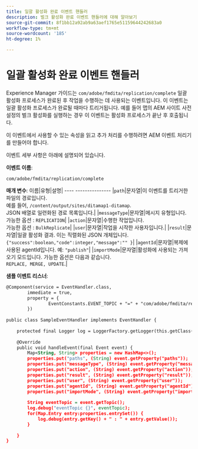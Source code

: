 ```yaml
---
title: 일괄 활성화 완료 이벤트 핸들러
description: 벌크 활성화 완료 이벤트 핸들러에 대해 알아보기
source-git-commit: 8f1bb12a92ab9a63aef1765e51159644242683a0
workflow-type: tm+mt
source-wordcount: '185'
ht-degree: 1%

---
```


# 일괄 활성화 완료 이벤트 핸들러

Experience Manager 가이드는 `com/adobe/fmdita/replication/complete` 일괄 활성화 프로세스가 완료된 후 작업을 수행하는 데 사용되는 이벤트입니다. 이 이벤트는 일괄 활성화 프로세스가 완료될 때마다 트리거됩니다. 예를 들어 맵의 AEM 사이트 사전 설정의 벌크 활성화를 실행하는 경우 이 이벤트는 활성화 프로세스가 끝난 후 호출됩니다.

이 이벤트에서 사용할 수 있는 속성을 읽고 추가 처리를 수행하려면 AEM 이벤트 처리기를 만들어야 합니다.

이벤트 세부 사항은 아래에 설명되어 있습니다.

**이벤트 이름**:

```
com/adobe/fmdita/replication/complete 
```

**매개 변수**: 이름|유형|설명| ---- --------------- |`path`|문자열|이 이벤트를 트리거한 파일의 경로입니다. <br> 예를 들어, `/content/output/sites/ditamap1-ditamap`. <br> JSON 배열로 일련화된 경로 목록입니다.| |`messageType`|문자열|메시지 유형입니다. <br>가능한 옵션 : `REPLICATION`| |`action`|문자열|수행한 작업입니다. <br>가능한 옵션 : `BulkReplicate`| |`user`|문자열|작업을 시작한 사용자입니다.| |`result`|문자열|일괄 활성화 결과. 이는 직렬화된 JSON 개체입니다. <br>`{"success":boolean,"code":integer,"message":"" }`| |`agentId`|문자열|복제에 사용된 agentId입니다. 예: `"publish"`| |`importMode`|문자열|활성화에 사용되는 가져오기 모드입니다. 가능한 옵션은 다음과 같습니다. <br>`REPLACE, MERGE, UPDATE`.|


**샘플 이벤트 리스너**:

```XML
@Component(service = EventHandler.class,
        immediate = true,
        property = {
                EventConstants.EVENT_TOPIC + "=" + "com/adobe/fmdita/replication/complete",
        })
 
public class SampleEventHandler implements EventHandler {
 
    protected final Logger log = LoggerFactory.getLogger(this.getClass());
 
    @Override
    public void handleEvent(final Event event) {
        Map<String, String> properties = new HashMap<>();
        properties.put("paths", (String) event.getProperty("paths"));
        properties.put("messageType", (String) event.getProperty("messageType"));
        properties.put("action", (String) event.getProperty("action"));
        properties.put("result", (String) event.getProperty("result"));
        properties.put("user", (String) event.getProperty("user"));
        properties.put("agentId", (String) event.getProperty("agentId"));
        properties.put("importMode", (String) event.getProperty("importMode"));
 
        String eventTopic = event.getTopic();
        log.debug("eventTopic {}", eventTopic);
        for(Map.Entry entry:properties.entrySet()) {
            log.debug(entry.getKey() + " : " + entry.getValue());
        }
 
    }
}
```
